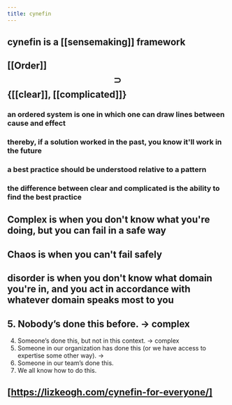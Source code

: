 ```yaml
---
title: cynefin
---
```


## cynefin is a [[sensemaking]] framework
## [[Order]] $$\supset$$ {[[clear]], [[complicated]]}
### an ordered system is one in which one can draw lines between cause and effect
### thereby, if a solution worked in the past, you know it'll work in the future
### a best practice should be understood relative to a pattern
### the difference between clear and complicated is the ability to find the best practice
## Complex is when you don't know what you're doing, but you can fail in a safe way
## Chaos is when you can't fail safely
## disorder is when you don't know what domain you're in, and you act in accordance with whatever domain speaks most to you
## 5. Nobody’s done this before.                    -> complex
4. Someone’s done this, but not in this context. -> complex
3. Someone in our organization has done this (or we have access to expertise some other way). ->
2. Someone in our team’s done this.
1. We all know how to do this.
## [https://lizkeogh.com/cynefin-for-everyone/]
